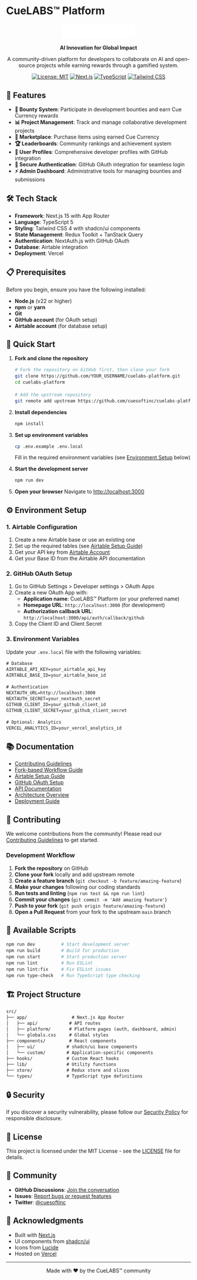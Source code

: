 # CueLABS™ Platform

<div align="center">
  <img src="public/svgs/cuesoft-logo.svg" alt="CueLABS™ Logo" width="200"/>

**AI Innovation for Global Impact**

A community-driven platform for developers to collaborate on AI and open-source projects while earning rewards through a gamified system.

[![License: MIT](https://img.shields.io/badge/License-MIT-yellow.svg)](https://opensource.org/licenses/MIT)
[![Next.js](https://img.shields.io/badge/Next.js-15-black)](https://nextjs.org/)
[![TypeScript](https://img.shields.io/badge/TypeScript-5-blue)](https://www.typescriptlang.org/)
[![Tailwind CSS](https://img.shields.io/badge/Tailwind_CSS-4-38B2AC)](https://tailwindcss.com/)

</div>

## 🚀 Features

- **🎯 Bounty System**: Participate in development bounties and earn Cue Currency rewards
- **📊 Project Management**: Track and manage collaborative development projects
- **🛒 Marketplace**: Purchase items using earned Cue Currency
- **🏆 Leaderboards**: Community rankings and achievement system
- **👥 User Profiles**: Comprehensive developer profiles with GitHub integration
- **🔐 Secure Authentication**: GitHub OAuth integration for seamless login
- **⚡ Admin Dashboard**: Administrative tools for managing bounties and submissions

## 🛠️ Tech Stack

- **Framework**: Next.js 15 with App Router
- **Language**: TypeScript 5
- **Styling**: Tailwind CSS 4 with shadcn/ui components
- **State Management**: Redux Toolkit + TanStack Query
- **Authentication**: NextAuth.js with GitHub OAuth
- **Database**: Airtable integration
- **Deployment**: Vercel

## 📋 Prerequisites

Before you begin, ensure you have the following installed:

- **Node.js** (v22 or higher)
- **npm** or **yarn**
- **Git**
- **GitHub account** (for OAuth setup)
- **Airtable account** (for database setup)

## 🚀 Quick Start

1. **Fork and clone the repository**

   ```bash
   # Fork the repository on GitHub first, then clone your fork
   git clone https://github.com/YOUR_USERNAME/cuelabs-platform.git
   cd cuelabs-platform

   # Add the upstream repository
   git remote add upstream https://github.com/cuesoftinc/cuelabs-platform.git
   ```

2. **Install dependencies**

   ```bash
   npm install
   ```

3. **Set up environment variables**

   ```bash
   cp .env.example .env.local
   ```

   Fill in the required environment variables (see [Environment Setup](#environment-setup) below)

4. **Start the development server**

   ```bash
   npm run dev
   ```

5. **Open your browser**
   Navigate to [http://localhost:3000](http://localhost:3000)

## ⚙️ Environment Setup

### 1. Airtable Configuration

1. Create a new Airtable base or use an existing one
2. Set up the required tables (see [Airtable Setup Guide](docs/setup/airtable-setup.md))
3. Get your API key from [Airtable Account](https://airtable.com/account)
4. Get your Base ID from the Airtable API documentation

### 2. GitHub OAuth Setup

1. Go to GitHub Settings > Developer settings > OAuth Apps
2. Create a new OAuth App with:
   - **Application name**: CueLABS™ Platform (or your preferred name)
   - **Homepage URL**: `http://localhost:3000` (for development)
   - **Authorization callback URL**: `http://localhost:3000/api/auth/callback/github`
3. Copy the Client ID and Client Secret

### 3. Environment Variables

Update your `.env.local` file with the following variables:

```env
# Database
AIRTABLE_API_KEY=your_airtable_api_key
AIRTABLE_BASE_ID=your_airtable_base_id

# Authentication
NEXTAUTH_URL=http://localhost:3000
NEXTAUTH_SECRET=your_nextauth_secret
GITHUB_CLIENT_ID=your_github_client_id
GITHUB_CLIENT_SECRET=your_github_client_secret

# Optional: Analytics
VERCEL_ANALYTICS_ID=your_vercel_analytics_id
```

## 📚 Documentation

- [Contributing Guidelines](CONTRIBUTING.md)
- [Fork-based Workflow Guide](docs/FORK_WORKFLOW.md)
- [Airtable Setup Guide](docs/setup/airtable-setup.md)
- [GitHub OAuth Setup](docs/setup/github-oauth-setup.md)
- [API Documentation](docs/api/overview.md)
- [Architecture Overview](docs/architecture/system-overview.md)
- [Deployment Guide](docs/deployment/vercel-deployment.md)

## 🤝 Contributing

We welcome contributions from the community! Please read our [Contributing Guidelines](CONTRIBUTING.md) to get started.

### Development Workflow

1. **Fork the repository** on GitHub
2. **Clone your fork** locally and add upstream remote
3. **Create a feature branch** (`git checkout -b feature/amazing-feature`)
4. **Make your changes** following our coding standards
5. **Run tests and linting** (`npm run test && npm run lint`)
6. **Commit your changes** (`git commit -m 'Add amazing feature'`)
7. **Push to your fork** (`git push origin feature/amazing-feature`)
8. **Open a Pull Request** from your fork to the upstream `main` branch

## 📝 Available Scripts

```bash
npm run dev          # Start development server
npm run build        # Build for production
npm run start        # Start production server
npm run lint         # Run ESLint
npm run lint:fix     # Fix ESLint issues
npm run type-check   # Run TypeScript type checking
```

## 🏗️ Project Structure

```
src/
├── app/                 # Next.js App Router
│   ├── api/            # API routes
│   ├── platform/       # Platform pages (auth, dashboard, admin)
│   └── globals.css     # Global styles
├── components/         # React components
│   ├── ui/            # shadcn/ui base components
│   └── custom/        # Application-specific components
├── hooks/             # Custom React hooks
├── lib/               # Utility functions
├── store/             # Redux store and slices
└── types/             # TypeScript type definitions
```

## 🔒 Security

If you discover a security vulnerability, please follow our [Security Policy](SECURITY.md) for responsible disclosure.

## 📄 License

This project is licensed under the MIT License - see the [LICENSE](LICENSE) file for details.

## 🌟 Community

- **GitHub Discussions**: [Join the conversation](https://github.com/cuesoftinc/cuelabs-platform/discussions)
- **Issues**: [Report bugs or request features](https://github.com/cuesoftinc/cuelabs-platform/issues)
- **Twitter**: [@cuesoftinc](https://twitter.com/cuesoftinc)

## 🙏 Acknowledgments

- Built with [Next.js](https://nextjs.org/)
- UI components from [shadcn/ui](https://ui.shadcn.com/)
- Icons from [Lucide](https://lucide.dev/)
- Hosted on [Vercel](https://vercel.com/)

---

<div align="center">
  Made with ❤️ by the CueLABS™ community
</div>
